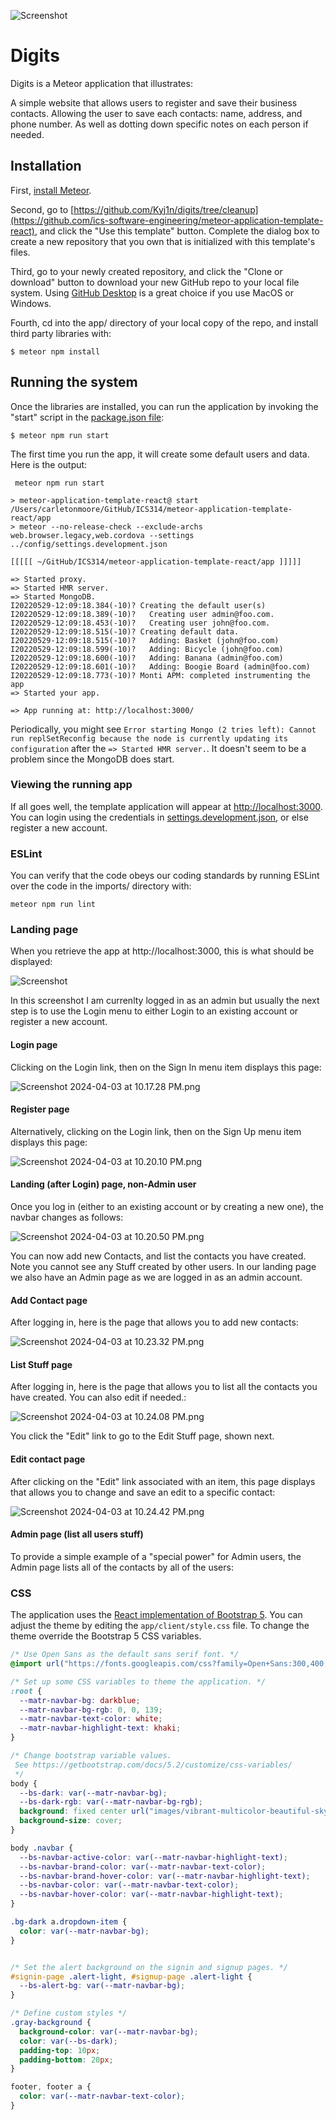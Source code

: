 ![Screenshot](doc/Screenshot%202024-04-02%20at%2011.01.36%20AM.png)

# Digits

Digits is a Meteor application that illustrates: 

A simple website that allows users to register and save their business contacts. 
Allowing the user to save each contacts: name, address, and phone number. As well as dotting down specific notes on each person if needed.

## Installation

First, [install Meteor](https://www.meteor.com/install).

Second, go to [https://github.com/Kyj1n/digits/tree/cleanup](https://github.com/ics-software-engineering/meteor-application-template-react), and click the "Use this template" button. Complete the dialog box to create a new repository that you own that is initialized with this template's files.

Third, go to your newly created repository, and click the "Clone or download" button to download your new GitHub repo to your local file system.  Using [GitHub Desktop](https://desktop.github.com/) is a great choice if you use MacOS or Windows.

Fourth, cd into the app/ directory of your local copy of the repo, and install third party libraries with:

```
$ meteor npm install
```

## Running the system

Once the libraries are installed, you can run the application by invoking the "start" script in the [package.json file](https://github.com/ics-software-engineering/meteor-application-template-react/blob/master/app/package.json):

```
$ meteor npm run start
```

The first time you run the app, it will create some default users and data. Here is the output:

```
 meteor npm run start 

> meteor-application-template-react@ start /Users/carletonmoore/GitHub/ICS314/meteor-application-template-react/app
> meteor --no-release-check --exclude-archs web.browser.legacy,web.cordova --settings ../config/settings.development.json

[[[[[ ~/GitHub/ICS314/meteor-application-template-react/app ]]]]]

=> Started proxy.                             
=> Started HMR server.                        
=> Started MongoDB.                           
I20220529-12:09:18.384(-10)? Creating the default user(s)
I20220529-12:09:18.389(-10)?   Creating user admin@foo.com.
I20220529-12:09:18.453(-10)?   Creating user john@foo.com.
I20220529-12:09:18.515(-10)? Creating default data.
I20220529-12:09:18.515(-10)?   Adding: Basket (john@foo.com)
I20220529-12:09:18.599(-10)?   Adding: Bicycle (john@foo.com)
I20220529-12:09:18.600(-10)?   Adding: Banana (admin@foo.com)
I20220529-12:09:18.601(-10)?   Adding: Boogie Board (admin@foo.com)
I20220529-12:09:18.773(-10)? Monti APM: completed instrumenting the app
=> Started your app.

=> App running at: http://localhost:3000/
```

Periodically, you might see `Error starting Mongo (2 tries left): Cannot run replSetReconfig because the node is currently updating its configuration` after the `=> Started HMR server.`. It doesn't seem to be a problem since the MongoDB does start.

### Viewing the running app

If all goes well, the template application will appear at [http://localhost:3000](http://localhost:3000).  You can login using the credentials in [settings.development.json](https://github.com/ics-software-engineering/meteor-application-template-react/blob/main/config/settings.development.json), or else register a new account.

### ESLint

You can verify that the code obeys our coding standards by running ESLint over the code in the imports/ directory with:

```
meteor npm run lint
```

### Landing page

When you retrieve the app at http://localhost:3000, this is what should be displayed:

![Screenshot](doc/Screenshot%202024-04-02%20at%2011.01.36%20AM.png)

In this screenshot I am currenlty logged in as an admin but usually the next step is to use the Login menu to either Login to an existing account or register a new account.

#### Login page

Clicking on the Login link, then on the Sign In menu item displays this page:

![Screenshot 2024-04-03 at 10.17.28 PM.png](doc%2FScreenshot%202024-04-03%20at%2010.17.28%20PM.png)


#### Register page

Alternatively, clicking on the Login link, then on the Sign Up menu item displays this page:

![Screenshot 2024-04-03 at 10.20.10 PM.png](doc%2FScreenshot%202024-04-03%20at%2010.20.10%20PM.png)


#### Landing (after Login) page, non-Admin user

Once you log in (either to an existing account or by creating a new one), the navbar changes as follows:

![Screenshot 2024-04-03 at 10.20.50 PM.png](doc%2FScreenshot%202024-04-03%20at%2010.20.50%20PM.png)

You can now add new Contacts, and list the contacts you have created. Note you cannot see any Stuff created by other users. In our landing page we also have an Admin page as we are logged in as an admin account.

#### Add Contact page

After logging in, here is the page that allows you to add new contacts:

![Screenshot 2024-04-03 at 10.23.32 PM.png](doc%2FScreenshot%202024-04-03%20at%2010.23.32%20PM.png)

#### List Stuff page

After logging in, here is the page that allows you to list all the contacts you have created. You can also edit if needed.:

![Screenshot 2024-04-03 at 10.24.08 PM.png](doc%2FScreenshot%202024-04-03%20at%2010.24.08%20PM.png)

You click the "Edit" link to go to the Edit Stuff page, shown next.

#### Edit contact page

After clicking on the "Edit" link associated with an item, this page displays that allows you to change and save an edit to a specific contact:

![Screenshot 2024-04-03 at 10.24.42 PM.png](doc%2FScreenshot%202024-04-03%20at%2010.24.42%20PM.png)


#### Admin page (list all users stuff)

To provide a simple example of a "special power" for Admin users, the Admin page lists all of the contacts by all of the users:

### CSS

The application uses the [React implementation of Bootstrap 5](https://react-bootstrap.github.io/). You can adjust the theme by editing the `app/client/style.css` file. To change the theme override the Bootstrap 5 CSS variables.

```css
/* Use Open Sans as the default sans serif font. */
@import url("https://fonts.googleapis.com/css?family=Open+Sans:300,400,500,700|Source+Code+Pro:300,400,500,700");

/* Set up some CSS variables to theme the application. */
:root {
  --matr-navbar-bg: darkblue;
  --matr-navbar-bg-rgb: 0, 0, 139;
  --matr-navbar-text-color: white;
  --matr-navbar-highlight-text: khaki;
}

/* Change bootstrap variable values.
 See https://getbootstrap.com/docs/5.2/customize/css-variables/
 */
body {
  --bs-dark: var(--matr-navbar-bg);
  --bs-dark-rgb: var(--matr-navbar-bg-rgb);
  background: fixed center url("images/vibrant-multicolor-beautiful-sky-cloud-copy-space-background_176697-1603.avif");
  background-size: cover;
}

body .navbar {
  --bs-navbar-active-color: var(--matr-navbar-highlight-text);
  --bs-navbar-brand-color: var(--matr-navbar-text-color);
  --bs-navbar-brand-hover-color: var(--matr-navbar-highlight-text);
  --bs-navbar-color: var(--matr-navbar-text-color);
  --bs-navbar-hover-color: var(--matr-navbar-highlight-text);
}

.bg-dark a.dropdown-item {
  color: var(--matr-navbar-bg);
}


/* Set the alert background on the signin and signup pages. */
#signin-page .alert-light, #signup-page .alert-light {
  --bs-alert-bg: var(--matr-navbar-bg);
}

/* Define custom styles */
.gray-background {
  background-color: var(--matr-navbar-bg);
  color: var(--bs-dark);
  padding-top: 10px;
  padding-bottom: 20px;
}

footer, footer a {
  color: var(--matr-navbar-text-color);
}

```

